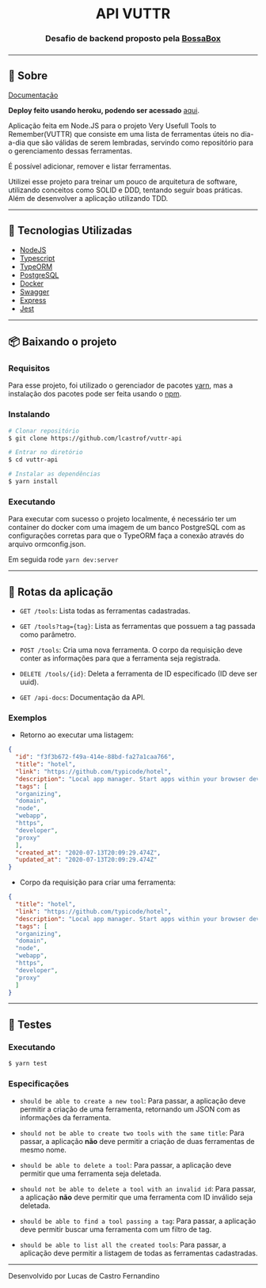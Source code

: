 <h1 align="center">API  VUTTR</h1>

<h3 align="center">Desafio de backend proposto pela <a href="https://app.bossabox.com">BossaBox</a><h3>

---

## 📜 Sobre
[Documentação](https://app.swaggerhub.com/apis/lcastrof/vuttr-api/1.0.0)

**Deploy feito usando heroku, podendo ser acessado** [aqui](https://vuttr-backend-challenge.herokuapp.com/tools).

Aplicação feita em Node.JS para o projeto Very Usefull Tools to Remember(VUTTR) que consiste em uma lista de ferramentas úteis no dia-a-dia que são válidas de serem lembradas, servindo como repositório para o gerenciamento dessas ferramentas.

É possível adicionar, remover e listar ferramentas.

Utilizei esse projeto para treinar um pouco de arquitetura de software, utilizando conceitos como SOLID e DDD, tentando seguir boas práticas. Além de desenvolver a aplicação utilizando TDD.

---

## 📑 Tecnologias Utilizadas
- [NodeJS](https://nodejs.org)
- [Typescript](https://www.typescriptlang.org/index.html)
- [TypeORM](https://typeorm.io/#/)
- [PostgreSQL](https://www.postgresql.org/)
- [Docker](https://www.docker.com/)
- [Swagger](https://swagger.io/)
- [Express](https://expressjs.com/pt-br/)
- [Jest](https://jestjs.io/)

---

## 📦 Baixando o projeto

### Requisitos
Para esse projeto, foi utilizado o gerenciador de pacotes [yarn](https://yarnpkg.com/), mas a instalação dos pacotes pode ser feita usando o [npm](https://www.npmjs.com/).

### Instalando

```bash
# Clonar repositório
$ git clone https://github.com/lcastrof/vuttr-api

# Entrar no diretório
$ cd vuttr-api

# Instalar as dependências
$ yarn install
```

### Executando
Para executar com sucesso o projeto localmente, é necessário ter um container do docker com uma imagem de um banco PostgreSQL com as configurações corretas para que o TypeORM faça a conexão através do arquivo ormconfig.json.

Em seguida rode `yarn dev:server`

---

## 🔄 Rotas da aplicação

- `GET /tools`: Lista todas as ferramentas cadastradas.

- `GET /tools?tag={tag}`: Lista as ferramentas que possuem a tag passada como parâmetro.

- `POST /tools`: Cria uma nova ferramenta. O corpo da requisição deve conter as informações para que a ferramenta seja registrada.

- `DELETE /tools/{id}`: Deleta a ferramenta de ID especificado (ID deve ser uuid).

- `GET /api-docs`: Documentação da API.

### Exemplos
- Retorno ao executar uma listagem:
```json
{
  "id": "f3f3b672-f49a-414e-88bd-fa27a1caa766",
  "title": "hotel",
  "link": "https://github.com/typicode/hotel",
  "description": "Local app manager. Start apps within your browser develoer tool with local .localhost domain and https out of the box.",
  "tags": [
  "organizing",
  "domain",
  "node",
  "webapp",
  "https",
  "developer",
  "proxy"
  ],
  "created_at": "2020-07-13T20:09:29.474Z",
  "updated_at": "2020-07-13T20:09:29.474Z"
}
```

- Corpo da requisição para criar uma ferramenta:
```json
{
  "title": "hotel",
  "link": "https://github.com/typicode/hotel",
  "description": "Local app manager. Start apps within your browser develoer tool with local .localhost domain and https out of the box.",
  "tags": [
  "organizing",
  "domain",
  "node",
  "webapp",
  "https",
  "developer",
  "proxy"
  ]
}
```

---

## 🤖 Testes

### Executando
```bash
$ yarn test
```

### Especificações

- `should be able to create a new tool`: Para passar, a aplicação deve permitir a criação de uma ferramenta, retornando um JSON com as informações da ferramenta.

- `should not be able to create two tools with the same title`: Para passar, a aplicação **não** deve permitir a criação de duas ferramentas de mesmo nome.

- `should be able to delete a tool`: Para passar, a aplicação deve permitir que uma ferramenta seja deletada.

- `should not be able to delete a tool with an invalid id`: Para passar, a aplicação **não** deve permitir que uma ferramenta com ID inválido seja deletada.

- `should be able to find a tool passing a tag`: Para passar, a aplicação deve permitir buscar uma ferramenta com um filtro de tag.

- `should be able to list all the created tools`: Para passar, a aplicação deve permitir a listagem de todas as ferramentas cadastradas.

---

Desenvolvido por Lucas de Castro Fernandino
